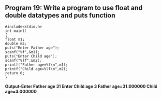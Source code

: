 ## Program 19: Write a program to use float and double datatypes and puts function
```
#include<stdio.h>
int main()
{
float m1;
double m2;
puts("Enter Father age");
scanf("%f",&m1);
puts("Enter Child age");
scanf("%lf",&m2);
printf("Father age=%f\n",m1);
printf("Child age=%lf\n",m2);
return 0;
}
```
**Output-Enter Father age 31 Enter Child age 3 Father age=31.000000 Child age=3.000000**
